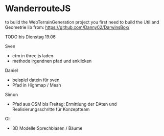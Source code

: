 WanderrouteJS
=============

to build the WebTerrainGeneration project you first need to build the Util and Geometrie lib from:
https://github.com/Danny02/DarwinsBox/

TODO bis Dienstag 19.06

Sven
- ctm in three js laden
- methode irgendnen pfad und anklicken

Daniel
- beispiel datein für sven
- Pfad in Highmap / Mesh

Simon
- Pfad aus OSM
bis Freitag: Ermittlung der DAten und Realisierungsschritte für Konzeptteam

Oli
- 3D Modelle Sprechblasen / Bäume